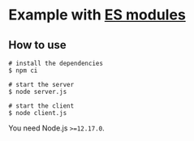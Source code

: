 # Example with [ES modules](https://nodejs.org/api/esm.html)

## How to use

```
# install the dependencies
$ npm ci

# start the server
$ node server.js

# start the client
$ node client.js
```

You need Node.js `>=12.17.0`.
